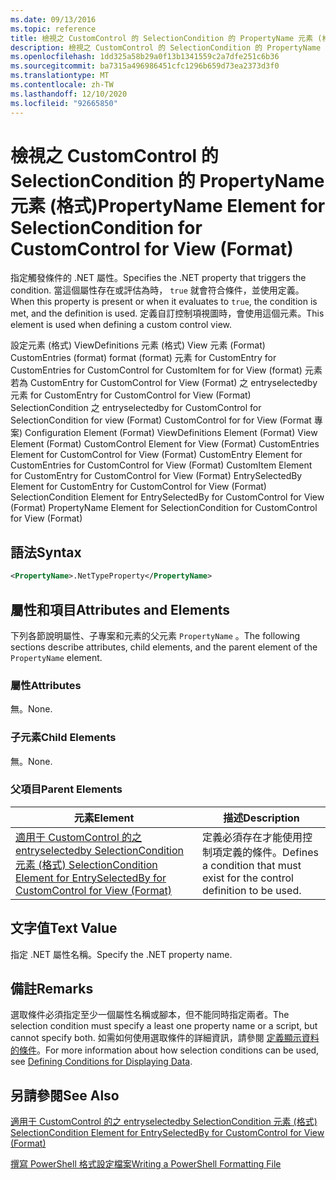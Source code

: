 ```yaml
---
ms.date: 09/13/2016
ms.topic: reference
title: 檢視之 CustomControl 的 SelectionCondition 的 PropertyName 元素 (格式)
description: 檢視之 CustomControl 的 SelectionCondition 的 PropertyName 元素 (格式)
ms.openlocfilehash: 1dd325a58b29a0f13b1341559c2a7dfe251c6b36
ms.sourcegitcommit: ba7315a496986451cfc1296b659d73ea2373d3f0
ms.translationtype: MT
ms.contentlocale: zh-TW
ms.lasthandoff: 12/10/2020
ms.locfileid: "92665850"
---
```

# <a name="propertyname-element-for-selectioncondition-for-customcontrol-for-view-format"></a><span data-ttu-id="5691f-103">檢視之 CustomControl 的 SelectionCondition 的 PropertyName 元素 (格式)</span><span class="sxs-lookup"><span data-stu-id="5691f-103">PropertyName Element for SelectionCondition for CustomControl for View (Format)</span></span>

<span data-ttu-id="5691f-104">指定觸發條件的 .NET 屬性。</span><span class="sxs-lookup"><span data-stu-id="5691f-104">Specifies the .NET property that triggers the condition.</span></span> <span data-ttu-id="5691f-105">當這個屬性存在或評估為時， `true` 就會符合條件，並使用定義。</span><span class="sxs-lookup"><span data-stu-id="5691f-105">When this property is present or when it evaluates to `true`, the condition is met, and the definition is used.</span></span> <span data-ttu-id="5691f-106">定義自訂控制項視圖時，會使用這個元素。</span><span class="sxs-lookup"><span data-stu-id="5691f-106">This element is used when defining a custom control view.</span></span>

<span data-ttu-id="5691f-107">設定元素 (格式) ViewDefinitions 元素 (格式) View 元素 (Format) CustomEntries (format) format (format) 元素 for CustomEntry for CustomEntries for CustomControl for CustomItem for for View (format) 元素若為 CustomEntry for CustomControl for View (Format) 之 entryselectedby 元素 for CustomEntry for CustomControl for View (Format) SelectionCondition 之 entryselectedby for CustomControl for SelectionCondition for view (Format) CustomControl for for View (Format 專案) </span><span class="sxs-lookup"><span data-stu-id="5691f-107">Configuration Element (Format) ViewDefinitions Element (Format) View Element (Format) CustomControl Element for View (Format) CustomEntries Element for CustomControl for View (Format) CustomEntry Element for CustomEntries for CustomControl for View (Format) CustomItem Element for CustomEntry for CustomControl for View (Format) EntrySelectedBy Element for CustomEntry for CustomControl for View (Format) SelectionCondition Element for EntrySelectedBy for CustomControl for View (Format) PropertyName Element for SelectionCondition for CustomControl for View (Format)</span></span>

## <a name="syntax"></a><span data-ttu-id="5691f-108">語法</span><span class="sxs-lookup"><span data-stu-id="5691f-108">Syntax</span></span>

```xml
<PropertyName>.NetTypeProperty</PropertyName>
```

## <a name="attributes-and-elements"></a><span data-ttu-id="5691f-109">屬性和項目</span><span class="sxs-lookup"><span data-stu-id="5691f-109">Attributes and Elements</span></span>

<span data-ttu-id="5691f-110">下列各節說明屬性、子專案和元素的父元素 `PropertyName` 。</span><span class="sxs-lookup"><span data-stu-id="5691f-110">The following sections describe attributes, child elements, and the parent element of the `PropertyName` element.</span></span>

### <a name="attributes"></a><span data-ttu-id="5691f-111">屬性</span><span class="sxs-lookup"><span data-stu-id="5691f-111">Attributes</span></span>

<span data-ttu-id="5691f-112">無。</span><span class="sxs-lookup"><span data-stu-id="5691f-112">None.</span></span>

### <a name="child-elements"></a><span data-ttu-id="5691f-113">子元素</span><span class="sxs-lookup"><span data-stu-id="5691f-113">Child Elements</span></span>

<span data-ttu-id="5691f-114">無。</span><span class="sxs-lookup"><span data-stu-id="5691f-114">None.</span></span>

### <a name="parent-elements"></a><span data-ttu-id="5691f-115">父項目</span><span class="sxs-lookup"><span data-stu-id="5691f-115">Parent Elements</span></span>

|<span data-ttu-id="5691f-116">元素</span><span class="sxs-lookup"><span data-stu-id="5691f-116">Element</span></span>|<span data-ttu-id="5691f-117">描述</span><span class="sxs-lookup"><span data-stu-id="5691f-117">Description</span></span>|
|-------------|-----------------|
|[<span data-ttu-id="5691f-118">適用于 CustomControl 的之 entryselectedby SelectionCondition 元素 (格式) </span><span class="sxs-lookup"><span data-stu-id="5691f-118">SelectionCondition Element for EntrySelectedBy for CustomControl for View (Format)</span></span>](./selectioncondition-element-for-entryselectedby-for-customcontrol-format.md)|<span data-ttu-id="5691f-119">定義必須存在才能使用控制項定義的條件。</span><span class="sxs-lookup"><span data-stu-id="5691f-119">Defines a condition that must exist for the control definition to be used.</span></span>|

## <a name="text-value"></a><span data-ttu-id="5691f-120">文字值</span><span class="sxs-lookup"><span data-stu-id="5691f-120">Text Value</span></span>

<span data-ttu-id="5691f-121">指定 .NET 屬性名稱。</span><span class="sxs-lookup"><span data-stu-id="5691f-121">Specify the .NET property name.</span></span>

## <a name="remarks"></a><span data-ttu-id="5691f-122">備註</span><span class="sxs-lookup"><span data-stu-id="5691f-122">Remarks</span></span>

<span data-ttu-id="5691f-123">選取條件必須指定至少一個屬性名稱或腳本，但不能同時指定兩者。</span><span class="sxs-lookup"><span data-stu-id="5691f-123">The selection condition must specify a least one property name or a script, but cannot specify both.</span></span> <span data-ttu-id="5691f-124">如需如何使用選取條件的詳細資訊，請參閱 [定義顯示資料的條件](./defining-conditions-for-displaying-data.md)。</span><span class="sxs-lookup"><span data-stu-id="5691f-124">For more information about how selection conditions can be used, see [Defining Conditions for Displaying Data](./defining-conditions-for-displaying-data.md).</span></span>

## <a name="see-also"></a><span data-ttu-id="5691f-125">另請參閱</span><span class="sxs-lookup"><span data-stu-id="5691f-125">See Also</span></span>

[<span data-ttu-id="5691f-126">適用于 CustomControl 的之 entryselectedby SelectionCondition 元素 (格式) </span><span class="sxs-lookup"><span data-stu-id="5691f-126">SelectionCondition Element for EntrySelectedBy for CustomControl for View (Format)</span></span>](./selectioncondition-element-for-entryselectedby-for-customcontrol-format.md)

[<span data-ttu-id="5691f-127">撰寫 PowerShell 格式設定檔案</span><span class="sxs-lookup"><span data-stu-id="5691f-127">Writing a PowerShell Formatting File</span></span>](./writing-a-powershell-formatting-file.md)
